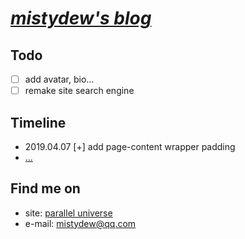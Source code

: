 # [_mistydew's blog_](https://mistydew.github.io)

## Todo

- [ ] add avatar, bio...
- [ ] remake site search engine

## Timeline

* 2019.04.07 [+] add page-content wrapper padding
* [...](/timeline.md)

## Find me on

* site: [parallel universe](https://mistydew.github.io)
* e-mail: [mistydew@qq.com](mailto:mistydew@qq.com)

